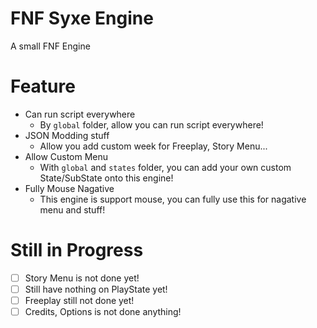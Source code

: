 # FNF Syxe Engine
A small FNF Engine

# Feature
- Can run script everywhere
    - By `global` folder, allow you can run script everywhere!
- JSON Modding stuff
    - Allow you add custom week for Freeplay, Story Menu...
- Allow Custom Menu
    - With `global` and `states` folder, you can add your own custom State/SubState onto this engine!
- Fully Mouse Nagative
    - This engine is support mouse, you can fully use this for nagative menu and stuff!

# Still in Progress
* [ ] Story Menu is not done yet!
* [ ] Still have nothing on PlayState yet!
* [ ] Freeplay still not done yet!
* [ ] Credits, Options is not done anything!